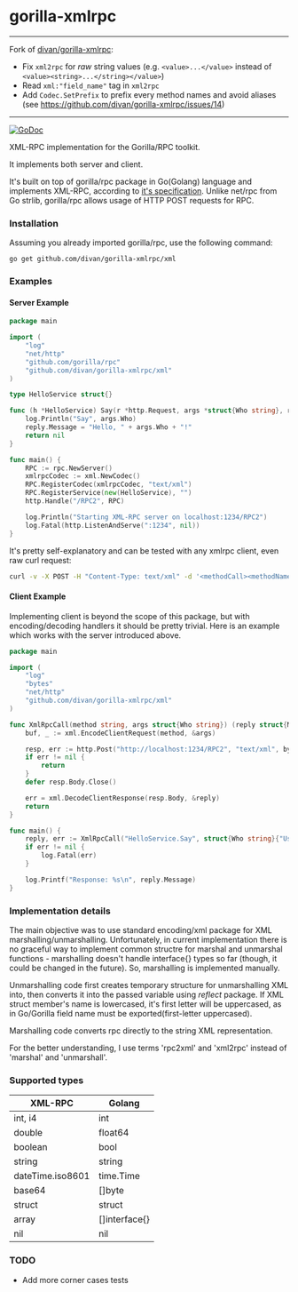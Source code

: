 # gorilla-xmlrpc #

---
Fork of [divan/gorilla-xmlrpc](https://github.com/divan/gorilla-xmlrpc/):
- Fix `xml2rpc` for _raw_ string values (e.g. `<value>...</value>` instead of `<value><string>...</string></value>`)
- Read `xml:"field_name"` tag in `xml2rpc`
- Add `Codec.SetPrefix` to prefix every method names and avoid aliases (see https://github.com/divan/gorilla-xmlrpc/issues/14)
---

[![GoDoc](https://godoc.org/github.com/divan/gorilla-xmlrpc/xml?status.svg)](https://godoc.org/github.com/divan/gorilla-xmlrpc/xml)

XML-RPC implementation for the Gorilla/RPC toolkit.

It implements both server and client.

It's built on top of gorilla/rpc package in Go(Golang) language and implements XML-RPC, according to [it's specification](http://xmlrpc.scripting.com/spec.html).
Unlike net/rpc from Go strlib, gorilla/rpc allows usage of HTTP POST requests for RPC.

### Installation ###
Assuming you already imported gorilla/rpc, use the following command:

    go get github.com/divan/gorilla-xmlrpc/xml

### Examples ###

#### Server Example ####

```go
package main

import (
    "log"
    "net/http"
    "github.com/gorilla/rpc"
    "github.com/divan/gorilla-xmlrpc/xml"
)

type HelloService struct{}

func (h *HelloService) Say(r *http.Request, args *struct{Who string}, reply *struct{Message string}) error {
    log.Println("Say", args.Who)
    reply.Message = "Hello, " + args.Who + "!"
    return nil
}

func main() {
    RPC := rpc.NewServer()
    xmlrpcCodec := xml.NewCodec()
    RPC.RegisterCodec(xmlrpcCodec, "text/xml")
    RPC.RegisterService(new(HelloService), "")
    http.Handle("/RPC2", RPC)

    log.Println("Starting XML-RPC server on localhost:1234/RPC2")
    log.Fatal(http.ListenAndServe(":1234", nil))
}
```

It's pretty self-explanatory and can be tested with any xmlrpc client, even raw curl request:

```bash
curl -v -X POST -H "Content-Type: text/xml" -d '<methodCall><methodName>HelloService.Say</methodName><params><param><value><string>User 1</string></value></param></params></methodCall>' http://localhost:1234/RPC2
```

#### Client Example ####

Implementing client is beyond the scope of this package, but with encoding/decoding handlers it should be pretty trivial. Here is an example which works with the server introduced above.

```go
package main

import (
    "log"
    "bytes"
    "net/http"
    "github.com/divan/gorilla-xmlrpc/xml"
)

func XmlRpcCall(method string, args struct{Who string}) (reply struct{Message string}, err error) {
    buf, _ := xml.EncodeClientRequest(method, &args)

    resp, err := http.Post("http://localhost:1234/RPC2", "text/xml", bytes.NewBuffer(buf))
    if err != nil {
        return
    }
    defer resp.Body.Close()

    err = xml.DecodeClientResponse(resp.Body, &reply)
    return
}

func main() {
    reply, err := XmlRpcCall("HelloService.Say", struct{Who string}{"User 1"})
    if err != nil {
        log.Fatal(err)
    }

    log.Printf("Response: %s\n", reply.Message)
}

```

### Implementation details ###

The main objective was to use standard encoding/xml package for XML marshalling/unmarshalling. Unfortunately, in current implementation there is no graceful way to implement common structre for marshal and unmarshal functions - marshalling doesn't handle interface{} types so far (though, it could be changed in the future).
So, marshalling is implemented manually.

Unmarshalling code first creates temporary structure for unmarshalling XML into, then converts it into the passed variable using *reflect* package.
If XML struct member's name is lowercased, it's first letter will be uppercased, as in Go/Gorilla field name must be exported(first-letter uppercased).

Marshalling code converts rpc directly to the string XML representation.

For the better understanding, I use terms 'rpc2xml' and 'xml2rpc' instead of 'marshal' and 'unmarshall'.

### Supported types ###

| XML-RPC          | Golang        |
| ---------------- | ------------- |
| int, i4          | int           |
| double           | float64       |
| boolean          | bool          |
| string           | string        |
| dateTime.iso8601 | time.Time     |
| base64           | []byte        |
| struct           | struct        |
| array            | []interface{} |
| nil              | nil           |

### TODO ###

*  Add more corner cases tests


